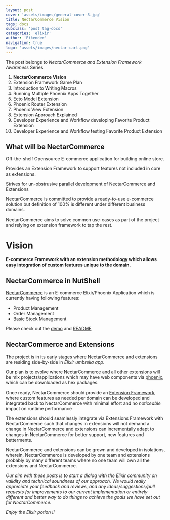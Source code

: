 ```yaml
---
layout: post
cover: 'assets/images/general-cover-3.jpg'
title: NectarCommerce Vision
tags: docs
subclass: 'post tag-docs'
categories: 'elixir'
author: 'Pikender'
navigation: true
logo: 'assets/images/nectar-cart.png'
---
```


>
The post belongs to _NectarCommerce and Extension Framework Awareness_ Series
>
1. **NectarCommerce Vision**
1. Extension Framework Game Plan
1. Introduction to Writing Macros
1. Running Multiple Phoenix Apps Together
1. Ecto Model Extension
1. Phoenix Router Extension
1. Phoenix View Extension
1. Extension Approach Explained
1. Developer Experience and Workflow developing Favorite Product Extension
1. Developer Experience and Workflow testing Favorite Product Extension


## What will be NectarCommerce

>
Off-the-shelf Opensource E-commerce application for building online store.
>
Provides an Extension Framework to support features not included in core as extensions.
>
Strives for un-obstrusive parallel development of NectarCommerce and Extensions

NectarCommerce is committed to provide a ready-to-use e-commerce solution but definition of 100% is different under different business domains.

NectarCommerce aims to solve common use-cases as part of the project and relying on extension framework to tap the rest.

Vision
======

**E-commerce Framework with an extension methodology which allows easy integration of custom features unique to the domain.**

## NectarCommerce in NutShell

[NectarCommerce](https://github.com/vinsol/nectarcommerce) is an E-commerce Elixir/Phoenix Application which is currently having following features:

- Product Management
- Order Management
- Basic Stock Management

Please check out the [demo](https://github.com/vinsol/nectarcommerce#demo) and [README](https://github.com/vinsol/nectarcommerce/blob/master/README.md)

## NectarCommerce and Extensions

The project is in its early stages where NectarCommerce and extensions are residing side-by-side in _Elixir umbrella app_.

Our plan is to evolve where NectarCommerce and all other extensions will be mix projects/applications which may have web components via [phoenix](http://www.phoenixframework.org/), which can be downloaded as hex packages.

Once ready, NectarCommerce should provide an [Extension Framework](https://github.com/vinsol/nectarcommerce/pull/47), where custom features as needed per domain can be developed and integrated back to NectarCommerce with minimal effort and no _noticeable_ impact on runtime performance

The extensions should seamlessly integrate via Extensions Framework with NectarCommerce such that changes in extensions will not demand a change in NectarCommerce and extensions can incrementally adapt to changes in NectarCommerce for better support, new features and betterments.

NectarCommerce and extensions can be grown and developed in isolations, wherein, NectarCommerce is developed by one team and extensions probably by many different teams where no one team will own all the extensions and NectarCommerce.

>
_Our aim with these posts is to start a dialog with the Elixir community on validity and technical soundness of our approach. We would really appreciate your feedback and reviews, and any ideas/suggestions/pull requests for improvements to our current implementation or entirely different and better way to do things to achieve the goals we have set out for NectarCommerce._

_Enjoy the Elixir potion !!_
